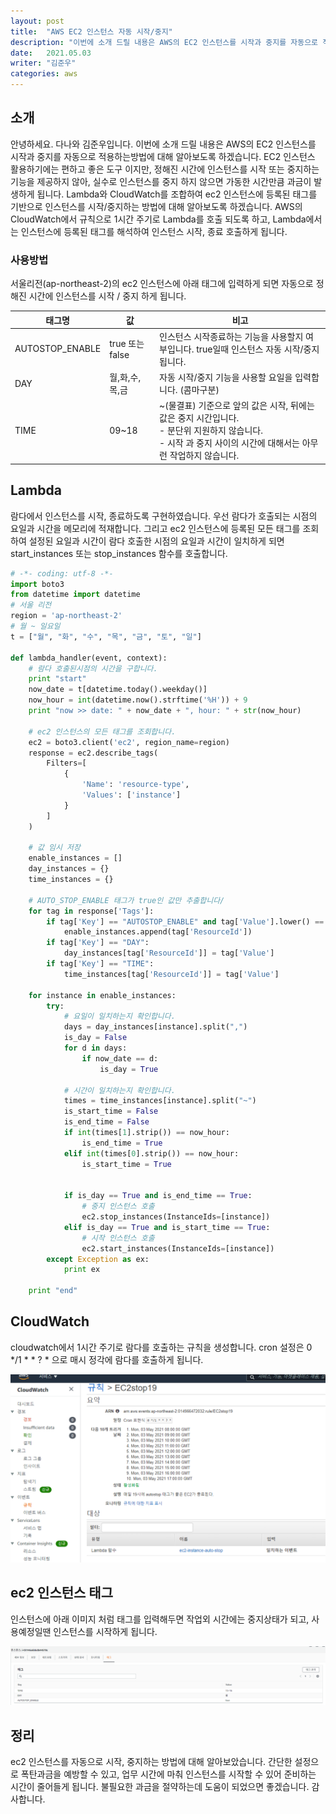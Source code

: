 ```yaml
---
layout: post
title:  "AWS EC2 인스턴스 자동 시작/중지"
description: "이번에 소개 드릴 내용은 AWS의 EC2 인스턴스를 시작과 중지를 자동으로 적용하는방법에 대해 알아보도록 하겠습니다. EC2 인스턴스 활용하기에는 편하고 좋은 도구 이지만, 정해진 시간에 인스턴스를 시작 또는 중지하는 기능을 제공하지 않아, 실수로 인스턴스를 중지 하지 않으면 가동한 시간만큼 과금이 발생하게 됩니다. Lambda와 CloudWatch를 조합하여 ec2 인스턴스에 등록된 태그를 기반으로 인스턴스를 시작/중지하는 방법에 대해 알아보도록 하겠습니다. AWS의 CloudWatch에서 규칙으로 1시간 주기로 Lambda를 호출 되도록 하고, Lambda에서는 인스턴스에 등록된 태그를 해석하여 인스턴스 시작, 종료 호출하게 됩니다."
date:   2021.05.03 
writer: "김준우" 
categories: aws
---
```

## 소개

안녕하세요. 다나와 김준우입니다. 이번에 소개 드릴 내용은 AWS의 EC2 인스턴스를 시작과 중지를 자동으로 적용하는방법에 대해 알아보도록 하겠습니다. EC2 인스턴스 활용하기에는 편하고 좋은 도구 이지만, 정해진 시간에 인스턴스를 시작 또는 중지하는 기능을 제공하지 않아, 실수로 인스턴스를 중지 하지 않으면 가동한 시간만큼 과금이 발생하게 됩니다. Lambda와 CloudWatch를 조합하여 ec2 인스턴스에 등록된 태그를 기반으로 인스턴스를 시작/중지하는 방법에 대해 알아보도록 하겠습니다. AWS의 CloudWatch에서 규칙으로 1시간 주기로 Lambda를 호출 되도록 하고, Lambda에서는 인스턴스에 등록된 태그를 해석하여 인스턴스 시작, 종료 호출하게 됩니다.

### 사용방법

서울리전(ap-northeast-2)의 ec2 인스턴스에 아래 태그에 입력하게 되면 자동으로 정해진 시간에 인스턴스를 시작 / 중지 하게 됩니다.


|태그명|값|비고|
|--|--|--|
|AUTOSTOP_ENABLE|true 또는 false|인스턴스 시작종료하는 기능을 사용할지 여부입니다. true일때 인스턴스 자동 시작/중지 됩니다.|
|DAY|월,화,수,목,금|자동 시작/중지 기능을 사용할 요일을 입력합니다. (콤마구분)|
|TIME|09~18|~(물결표) 기준으로 앞의 값은 시작, 뒤에는 값은 중지 시간입니다.<br/> - 분단위 지원하지 않습니다. <br/> - 시작 과 중지 사이의 시간에 대해서는 아무런 작업하지 않습니다.|



## Lambda

람다에서 인스턴스를 시작, 종료하도록 구현하였습니다. 우선 람다가 호출되는 시점의 요일과 시간을 메모리에 적재합니다. 그리고 ec2 인스턴스에 등록된 모든 태그를 조회하여 설정된 요일과 시간이 람다 호출한 시점의 요일과 시간이 일치하게 되면 start_instances 또는 stop_instances 함수를 호출합니다.

```python
# -*- coding: utf-8 -*-
import boto3
from datetime import datetime
# 서울 리전
region = 'ap-northeast-2'
# 월 ~ 일요일 
t = ["월", "화", "수", "목", "금", "토", "일"]

def lambda_handler(event, context):
    # 람다 호출된시점의 시간을 구합니다.
    print "start"
    now_date = t[datetime.today().weekday()]
    now_hour = int(datetime.now().strftime('%H')) + 9
    print "now >> date: " + now_date + ", hour: " + str(now_hour)

    # ec2 인스턴스의 모든 태그를 조회합니다.
    ec2 = boto3.client('ec2', region_name=region)
    response = ec2.describe_tags(
        Filters=[
            {
                'Name': 'resource-type',
                'Values': ['instance']
            }
        ]
    )

    # 값 임시 저장
    enable_instances = []
    day_instances = {}
    time_instances = {}
    
    # AUTO_STOP_ENABLE 태그가 true인 값만 추출합니다/
    for tag in response['Tags']:
        if tag['Key'] == "AUTOSTOP_ENABLE" and tag['Value'].lower() == "true":
            enable_instances.append(tag['ResourceId'])
        if tag['Key'] == "DAY":
            day_instances[tag['ResourceId']] = tag['Value']
        if tag['Key'] == "TIME":
            time_instances[tag['ResourceId']] = tag['Value']

    for instance in enable_instances:
        try:
            # 요일이 일치하는지 확인합니다.
            days = day_instances[instance].split(",")            
            is_day = False
            for d in days:
                if now_date == d:
                    is_day = True
            
            # 시간이 일치하는지 확인합니다.
            times = time_instances[instance].split("~")
            is_start_time = False
            is_end_time = False
            if int(times[1].strip()) == now_hour:
                is_end_time = True
            elif int(times[0].strip()) == now_hour:
                is_start_time = True
            

            if is_day == True and is_end_time == True:
                # 중지 인스턴스 호출
                ec2.stop_instances(InstanceIds=[instance])
            elif is_day == True and is_start_time == True:
                # 시작 인스턴스 호출
                ec2.start_instances(InstanceIds=[instance])
        except Exception as ex:
            print ex
    
    print "end"
```



## CloudWatch

cloudwatch에서 1시간 주기로 람다를 호출하는 규칙을 생성합니다. cron 설정은 0 */1 * * ? * 으로 매시 정각에 람다를 호출하게 됩니다.

![/images/2021-05-03-aws-autostop/Untitled.png](/images/2021-05-03-aws-autostop/Untitled.png)



## ec2 인스턴스 태그

인스턴스에 아래 이미지 처럼 태그를 입력해두면 작업외 시간에는 중지상태가 되고, 사용예정일땐 인스턴스를 시작하게 됩니다.

![/images/2021-05-03-aws-autostop/Untitled%201.png](/images/2021-05-03-aws-autostop/Untitled%201.png)



## 정리

ec2 인스턴스를 자동으로 시작, 중지하는 방법에 대해 알아보았습니다. 간단한 설정으로 폭탄과금을 예방할 수 있고, 업무 시간에 마춰 인스턴스를 시작할 수 있어 준비하는 시간이 줄어들게 됩니다. 불필요한 과금을 절약하는데 도움이 되었으면 좋겠습니다. 감사합니다.
